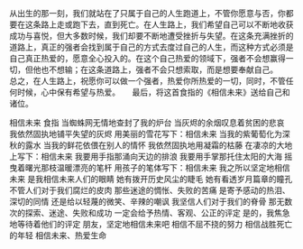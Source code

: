 从出生的那一刻，我们就站在了只属于自己的人生跑道上，不管你愿意与否，你都要在这条路上走或跑下去，直到死亡。在人生路上，我们希望自己可以不断地收获成功与喜悦，但大多数时候，我们却要不断地遭受挫折与失望。在这条充满挫折的道路上，真正的强者会找到属于自己的方式去度过自己的人生，而这种方式必须是自己真正热爱的，愿意全心投入的。在这个自己热爱的领域下，强者不会想赢得一切，但他也不想输；在这条道路上，强者不会只想索取，而是想要奉献自己。
  总之，在人生路上，祝愿你可以做一个强者，热爱你所热爱的一切，同时，不管任何时候，心中保有希望与热爱。
  最后，将这首食指的《相信未来》送给自己和诸位。

相信未来
食指
当蜘蛛网无情地查封了我的炉台
当灰烬的余烟叹息着贫困的悲哀
我依然固执地铺平失望的灰烬
用美丽的雪花写下：相信未来
当我的紫葡萄化为深秋的露水
当我的鲜花依偎在别人的情怀
我依然固执地用凝霜的枯藤
在凄凉的大地上写下：相信未来
我要用手指那涌向天边的排浪
我要用手掌那托住太阳的大海
摇曳着曙光那枝温暖漂亮的笔杆
用孩子的笔体写下：相信未来
我之所以坚定地相信未来
是我相信未来人们的眼睛
她有拨开历史风尘的睫毛
她有看透岁月篇章的瞳孔
不管人们对于我们腐烂的皮肉
那些迷途的惆怅、失败的苦痛
是寄予感动的热泪、深切的同情
还是给以轻蔑的微笑、辛辣的嘲讽
我坚信人们对于我们的脊骨
那无数次的探索、迷途、失败和成功
一定会给予热情、客观、公正的评定
是的，我焦急地等待着他们的评定
朋友，坚定地相信未来吧
相信不屈不挠的努力
相信战胜死亡的年轻
相信未来、热爱生命